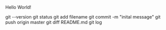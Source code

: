 Hello World!

git --version
git status
git add filename
git commit -m "inital message"
git push origin master
git diff README.md
git log